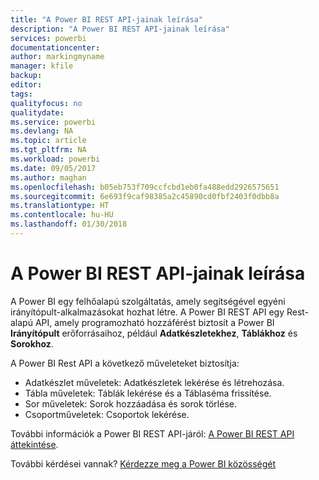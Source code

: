```yaml
---
title: "A Power BI REST API-jainak leírása"
description: "A Power BI REST API-jainak leírása"
services: powerbi
documentationcenter: 
author: markingmyname
manager: kfile
backup: 
editor: 
tags: 
qualityfocus: no
qualitydate: 
ms.service: powerbi
ms.devlang: NA
ms.topic: article
ms.tgt_pltfrm: NA
ms.workload: powerbi
ms.date: 09/05/2017
ms.author: maghan
ms.openlocfilehash: b05eb753f709ccfcbd1eb0fa488edd2926575651
ms.sourcegitcommit: 6e693f9caf98385a2c45890cd0fbf2403f0dbb8a
ms.translationtype: HT
ms.contentlocale: hu-HU
ms.lasthandoff: 01/30/2018
---
```

# <a name="power-bi-rest-api-reference"></a>A Power BI REST API-jainak leírása
A Power BI egy felhőalapú szolgáltatás, amely segítségével egyéni irányítópult-alkalmazásokat hozhat létre. A Power BI REST API egy Rest-alapú API, amely programozható hozzáférést biztosít a Power BI **Irányítópult** erőforrásaihoz, például **Adatkészletekhez**, **Táblákhoz** és **Sorokhoz**.

A Power BI Rest API a következő műveleteket biztosítja:

* Adatkészlet műveletek: Adatkészletek lekérése és létrehozása.
* Tábla műveletek: Táblák lekérése és a Táblaséma frissítése.
* Sor műveletek: Sorok hozzáadása és sorok törlése.
* Csoportműveletek: Csoportok lekérése.

További információk a Power BI REST API-járól: [A Power BI REST API áttekintése](https://msdn.microsoft.com/library/dn877544.aspx).

További kérdései vannak? [Kérdezze meg a Power BI közösségét](http://community.powerbi.com/)

